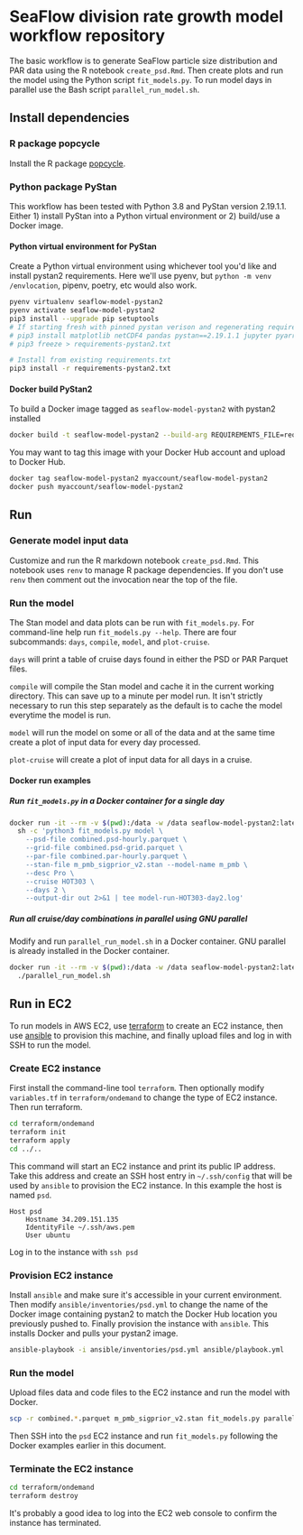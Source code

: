 # SeaFlow division rate growth model workflow repository

The basic workflow is to generate SeaFlow particle size distribution and PAR data using the R notebook `create_psd.Rmd`.
Then create plots and run the model using the Python script `fit_models.py`.
To run model days in parallel use the Bash script `parallel_run_model.sh`.

## Install dependencies

### R package popcycle

Install the R package [popcycle](https://github.com/seaflow-uw/popcycle).

### Python package PyStan

This workflow has been tested with Python 3.8 and PyStan version 2.19.1.1.
Either 1) install PyStan into a Python virtual environment or 2) build/use a Docker image.

#### Python virtual environment for PyStan

Create a Python virtual environment using whichever tool you'd like and install pystan2 requirements.
Here we'll use pyenv, but `python -m venv /envlocation`, pipenv, poetry, etc would also work.

```bash
pyenv virtualenv seaflow-model-pystan2
pyenv activate seaflow-model-pystan2
pip3 install --upgrade pip setuptools
# If starting fresh with pinned pystan verison and regenerating requirements.txt
# pip3 install matplotlib netCDF4 pandas pystan==2.19.1.1 jupyter pyarrow click
# pip3 freeze > requirements-pystan2.txt

# Install from existing requirements.txt
pip3 install -r requirements-pystan2.txt
```

#### Docker build PyStan2

To build a Docker image tagged as `seaflow-model-pystan2` with pystan2 installed

```bash
docker build -t seaflow-model-pystan2 --build-arg REQUIREMENTS_FILE=requirements-pystan2.txt -f Dockerfile .
```

You may want to tag this image with your Docker Hub account and upload to Docker Hub.

```bash
docker tag seaflow-model-pystan2 myaccount/seaflow-model-pystan2
docker push myaccount/seaflow-model-pystan2
```

## Run

### Generate model input data

Customize and run the R markdown notebook `create_psd.Rmd`.
This notebook uses `renv` to manage R package dependencies.
If you don't use `renv` then comment out the invocation near the top of the file.

### Run the model

The Stan model and data plots can be run with `fit_models.py`.
For command-line help run `fit_models.py --help`.
There are four subcommands: `days`, `compile`, `model`, and `plot-cruise`.

`days` will print a table of cruise days found in either the PSD or PAR Parquet files.

`compile` will compile the Stan model and cache it in the current working directory.
This can save up to a minute per model run.
It isn't strictly necessary to run this step separately as the default is to cache the model everytime the model is run.

`model` will run the model on some or all of the data and at the same time create a plot of input data for every day processed.

`plot-cruise` will create a plot of input data for all days in a cruise.

#### Docker run examples

##### Run `fit_models.py` in a Docker container for a single day

```bash
docker run -it --rm -v $(pwd):/data -w /data seaflow-model-pystan2:latest \
  sh -c 'python3 fit_models.py model \
    --psd-file combined.psd-hourly.parquet \
    --grid-file combined.psd-grid.parquet \
    --par-file combined.par-hourly.parquet \
    --stan-file m_pmb_sigprior_v2.stan --model-name m_pmb \
    --desc Pro \
    --cruise HOT303 \
    --days 2 \
    --output-dir out 2>&1 | tee model-run-HOT303-day2.log'
```

##### Run all cruise/day combinations in parallel using GNU parallel

Modify and run `parallel_run_model.sh` in a Docker container.
GNU parallel is already installed in the Docker container.

```bash
docker run -it --rm -v $(pwd):/data -w /data seaflow-model-pystan2:latest \
  ./parallel_run_model.sh
```

## Run in EC2

To run models in AWS EC2, use [terraform](https://www.terraform.io/) to create an EC2 instance,
then use [ansible](https://www.ansible.com/) to provision this machine,
and finally upload files and log in with SSH to run the model.

### Create EC2 instance

First install the command-line tool `terraform`.
Then optionally modify `variables.tf` in `terraform/ondemand` to change the type of EC2 instance.
Then run terraform.

```bash
cd terraform/ondemand
terraform init
terraform apply
cd ../..
```

This command will start an EC2 instance and print its public IP address.
Take this address and create an SSH host entry in `~/.ssh/config` that will be used by `ansible` to provision the EC2 instance.
In this example the host is named `psd`.

```
Host psd
    Hostname 34.209.151.135
    IdentityFile ~/.ssh/aws.pem
    User ubuntu
```

Log in to the instance with `ssh psd`

### Provision EC2 instance

Install `ansible` and make sure it's accessible in your current environment.
Then modify `ansible/inventories/psd.yml` to change the name of the Docker image containing pystan2 to match the Docker Hub location you previously pushed to.
Finally provision the instance with `ansible`. This installs Docker and pulls your pystan2 image.

```bash
ansible-playbook -i ansible/inventories/psd.yml ansible/playbook.yml
```

### Run the model

Upload files data and code files to the EC2 instance and run the model with Docker.

```bash
scp -r combined.*.parquet m_pmb_sigprior_v2.stan fit_models.py parallel_run_model.sh psd:
```

Then SSH into the `psd` EC2 instance and run `fit_models.py` following the Docker examples earlier in this document.

### Terminate the EC2 instance

```bash
cd terraform/ondemand
terraform destroy
```

It's probably a good idea to log into the EC2 web console to confirm the instance has terminated.
